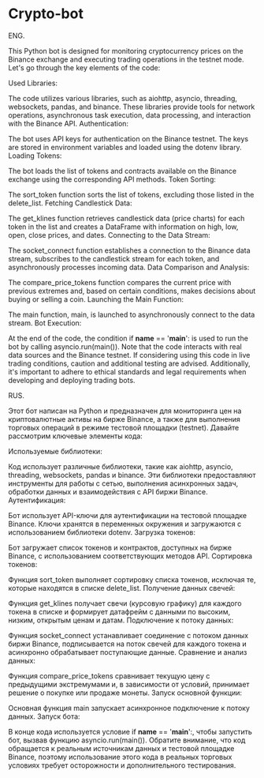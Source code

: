 # Crypto-bot

ENG.

This Python bot is designed for monitoring cryptocurrency prices on the Binance exchange and executing trading operations in the testnet mode. Let's go through the key elements of the code:

Used Libraries:

The code utilizes various libraries, such as aiohttp, asyncio, threading, websockets, pandas, and binance. These libraries provide tools for network operations, asynchronous task execution, data processing, and interaction with the Binance API.
Authentication:

The bot uses API keys for authentication on the Binance testnet. The keys are stored in environment variables and loaded using the dotenv library.
Loading Tokens:

The bot loads the list of tokens and contracts available on the Binance exchange using the corresponding API methods.
Token Sorting:

The sort_token function sorts the list of tokens, excluding those listed in the delete_list.
Fetching Candlestick Data:

The get_klines function retrieves candlestick data (price charts) for each token in the list and creates a DataFrame with information on high, low, open, close prices, and dates.
Connecting to the Data Stream:

The socket_connect function establishes a connection to the Binance data stream, subscribes to the candlestick stream for each token, and asynchronously processes incoming data.
Data Comparison and Analysis:

The compare_price_tokens function compares the current price with previous extremes and, based on certain conditions, makes decisions about buying or selling a coin.
Launching the Main Function:

The main function, main, is launched to asynchronously connect to the data stream.
Bot Execution:

At the end of the code, the condition if __name__ == '__main__': is used to run the bot by calling asyncio.run(main()).
Note that the code interacts with real data sources and the Binance testnet. If considering using this code in live trading conditions, caution and additional testing are advised. Additionally, it's important to adhere to ethical standards and legal requirements when developing and deploying trading bots.


RUS.

Этот бот написан на Python и предназначен для мониторинга цен на криптовалютные активы на бирже Binance, а также для выполнения торговых операций в режиме тестовой площадки (testnet). Давайте рассмотрим ключевые элементы кода:

Используемые библиотеки:

Код использует различные библиотеки, такие как aiohttp, asyncio, threading, websockets, pandas и binance. Эти библиотеки предоставляют инструменты для работы с сетью, выполнения асинхронных задач, обработки данных и взаимодействия с API биржи Binance.
Аутентификация:

Бот использует API-ключи для аутентификации на тестовой площадке Binance. Ключи хранятся в переменных окружения и загружаются с использованием библиотеки dotenv.
Загрузка токенов:

Бот загружает список токенов и контрактов, доступных на бирже Binance, с использованием соответствующих методов API.
Сортировка токенов:

Функция sort_token выполняет сортировку списка токенов, исключая те, которые находятся в списке delete_list.
Получение данных свечей:

Функция get_klines получает свечи (курсовую графику) для каждого токена в списке и формирует датафрейм с данными по высоким, низким, открытым ценам и датам.
Подключение к потоку данных:

Функция socket_connect устанавливает соединение с потоком данных биржи Binance, подписывается на поток свечей для каждого токена и асинхронно обрабатывает поступающие данные.
Сравнение и анализ данных:

Функция compare_price_tokens сравнивает текущую цену с предыдущими экстремумами и, в зависимости от условий, принимает решение о покупке или продаже монеты.
Запуск основной функции:

Основная функция main запускает асинхронное подключение к потоку данных.
Запуск бота:

В конце кода используется условие if __name__ == '__main__':, чтобы запустить бот, вызвав функцию asyncio.run(main()).
Обратите внимание, что код обращается к реальным источникам данных и тестовой площадке Binance, поэтому использование этого кода в реальных торговых условиях требует осторожности и дополнительного тестирования.
